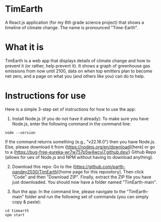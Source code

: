 # TimEarth
A React.js application (for my 6th grade science project) that shows a timeline of climate change. The name is pronounced "Time-Earth".

# What it is
TimEarth is a web app that displays details of climate change and how to prevent it (or rather, help prevent it). It shows a graph of greenhouse gas emissions from now until 2100, data on when top emitters plan to become net zero, and a page on what you (and others like you) can do to help.

# Instructions for use
Here is a simple 3-step set of instructions for how to use the app:

1. Install Node.js (if you do not have it already):
To make sure you have Node.js, enter the following command in the command line:
```
node --version
```
If the command returns something (e.g., "v22.16.0") then you have Node.js. Else, please download it from (https://nodejs.org/en/download)[here] or go to a (https://bug-free-eureka-wr7w757p5w4wcvj7.github.dev/) Github Repo (allows for ues of Node.js and NPM without having to download anything).

2. Download this repo:
Go to the (https://github.com/parth-pandey2030/TimEarth)[home page for this repository]. Then click "Code" and then "Download ZIP". Finally, extract the ZIP file you have just downloaded. You should now have a folder named "TimEarth-main".

3. Run the app:
In the command line, please navigate to the "TimEarth-main" folder and run the following set of commands (you can simply copy & paste):

```
cd timearth
npm start
```

